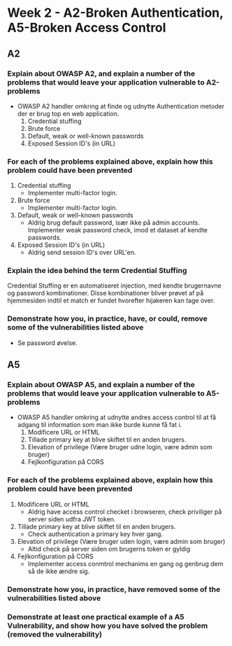 # Week 2 - A2-Broken Authentication, A5-Broken Access Control

## A2
### Explain about OWASP A2, and explain a number of the problems that would leave your application vulnerable to A2-problems
- OWASP A2 handler omkring at finde og udnytte Authentication metoder der er brug top en web application.
    1. Credential stuffing
    2. Brute force
    3. Default, weak or well-known passwords
    4. Exposed Session ID's (in URL)

### For each of the problems explained above, explain how this problem could have been prevented
1. Credential stuffing
    - Implementer multi-factor login.
2. Brute force
    - Implementer multi-factor login.
3. Default, weak or well-known passwords
    - Aldrig brug default password, især ikke på admin accounts. Implementer weak password check, imod et dataset af kendte passwords.
4. Exposed Session ID's (in URL)
    - Aldrig send session ID's over URL'en.

### Explain the idea behind the term Credential Stuffing
Credential Stuffing er en automatiseret injection, med kendte brugernavne og password kombinationer. Disse kombinationer bliver prøvet af på hjemmesiden indtil et match er fundet hvorefter hijakeren kan tage over.

### Demonstrate how you, in practice, have, or could, remove some of the vulnerabilities listed above
- Se password øvelse.

## A5
### Explain about OWASP A5, and explain a number of the problems that would leave your application vulnerable to A5-problems
- OWASP A5 handler omkring at udnytte andres access control til at få adgang til information som man ikke burde kunne få fat i.
    1. Modificere URL or HTML
    2. Tillade primary key at blive skiftet til en anden brugers.
    3. Elevation of privilege (Være bruger udne login, være admin som bruger)
    4. Fejlkonfiguration på CORS

### For each of the problems explained above, explain how this problem could have been prevented
1. Modificere URL or HTML
    - Aldrig have access control checket i browseren, check priviliger på server siden udfra JWT token.
2. Tillade primary key at blive skiftet til en anden brugers.
    - Check authentication a primary key hver gang.
3. Elevation of privilege (Være bruger uden login, være admin som bruger)
    - Altid check på server siden om brugerns token er gyldig
4. Fejlkonfiguration på CORS
    - Implementer access conmtrol mechanims en gang og genbrug dem så de ikke ændre sig.

### Demonstrate how you, in practice, have removed some of the vulnerabilities listed above
### Demonstrate at least one practical example of a A5 Vulnerability, and show how you have solved the problem (removed the vulnerability)

